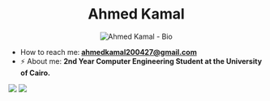 <h1 align="center">Ahmed Kamal</h1>
<p align="center">
  <img src="https://readme-typing-svg.demolab.com/?lines=Hi%2C+I+am+Ahmed+Kamal+<3;Computer+Engineering+Student;Currently+I+am+in+my+Second+year&font=Dancing_Script%70Code&center=true&width=500&height=100&duration=4000&pause=1" alt="Ahmed Kamal - Bio">
</p>
<ul>
  <li> How to reach me:<b> <a href="mailto:ahmedkamal200427@gmail.com">ahmedkamal200427@gmail.com</a></b></li>
  <li>⚡ About me: <b>2nd Year Computer Engineering Student at the University of Cairo.</b></li>
</ul>
<img src="https://github-readme-stats.vercel.app/api/top-langs/?username=ahmed-kamal2004&hide_progress=true&theme=dark">
<img src="https://leetcard.jacoblin.cool/ahmed-kamal2004?theme=dark&font=Dancing_Script">
